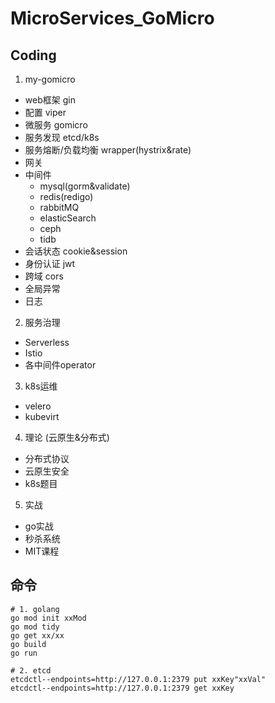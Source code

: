 # MicroServices_GoMicro

## Coding
1. my-gomicro
- web框架 gin
- 配置 viper
- 微服务 gomicro
- 服务发现 etcd/k8s
- 服务熔断/负载均衡 wrapper(hystrix&rate)
- 网关
- 中间件
    - mysql(gorm&validate)
    - redis(redigo)
    - rabbitMQ
    - elasticSearch
    - ceph
    - tidb
- 会话状态 cookie&session
- 身份认证 jwt
- 跨域 cors
- 全局异常
- 日志

2. 服务治理
- Serverless
- Istio
- 各中间件operator

3. k8s运维
- velero
- kubevirt

4. 理论 (云原生&分布式)
- 分布式协议
- 云原生安全
- k8s题目

5. 实战
- go实战
- 秒杀系统
- MIT课程

## 命令
```
# 1. golang
go mod init xxMod
go mod tidy
go get xx/xx
go build
go run

# 2. etcd 
etcdctl--endpoints=http://127.0.0.1:2379 put xxKey"xxVal"
etcdctl--endpoints=http://127.0.0.1:2379 get xxKey
```
